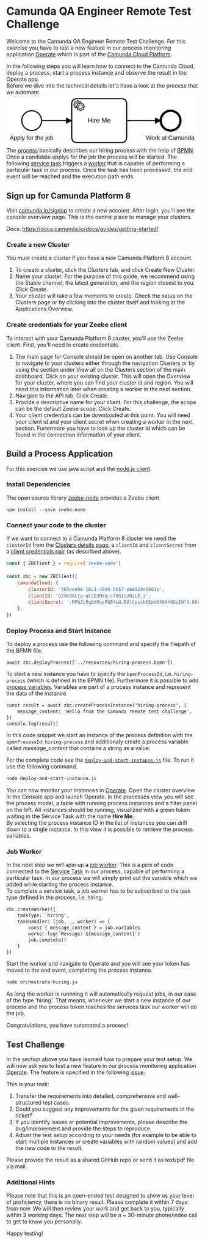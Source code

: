 # Camunda QA Engineer Remote Test Challenge

Welcome to the Camunda QA Engineer Remote Test Challenge. For this exercise you have to test a new feature in our process monitoring application [Operate](https://docs.camunda.io/docs/components/operate/) which is part of the [Camunda Cloud Platform](https://docs.camunda.io/).  

In the following steps you will learn how to connect to the Camunda Cloud, deploy a process, start a process instance and observe the result in the Operate app.   
Before we dive into the technical details let's have a look at the process that we automate.
![Hiring Process](resources/hiring-process.png)
The [process](https://docs.camunda.io/docs/components/concepts/processes/) basically describes our hiring process with the help of [BPMN](https://docs.camunda.io/docs/components/modeler/bpmn/bpmn-primer/). Once a candidate applys for the job the process will be started. The following [service task](https://docs.camunda.io/docs/components/modeler/bpmn/service-tasks/) triggers a [worker](https://docs.camunda.io/docs/components/concepts/job-workers/) that is capable of performing a particular task in our process. Once the task has been processed, the end event will be reached and the execution path ends.

## Sign up for Camunda Platform 8

Visit [camunda.io/signup](https://accounts.cloud.camunda.io/signup) to create a new account. After login, you'll see the console overview page. This is the central place to manage your clusters.

Docs: https://docs.camunda.io/docs/guides/getting-started/


### Create a new Cluster

You must create a cluster if you have a new Camunda Platform 8 account.  

1. To create a cluster, click the Clusters tab, and click Create New Cluster.
2. Name your cluster. For the purpose of this guide, we recommend using the Stable channel, the latest generation, and the region closest to you. Click Create.
3. Your cluster will take a few moments to create. Check the satus on the Clusters page or by clicking into the cluster itself and looking at the Applications Overview.


### Create credentials for your Zeebe client

To interact with your Camunda Platform 8 cluster, you'll use the Zeebe client. First, you'll need to create credentials.  

1. The main page for Console should be open on another tab. Use Console to navigate to your clusters either through the navigation Clusters or by using the section under View all on the Clusters section of the main dashboard. Click on your existing cluster. This will open the Overview for your cluster, where you can find your cluster id and region. You will need this information later when creating a worker in the next section.
2. Navigate to the API tab. Click Create.
3. Provide a descriptive name for your client. For this challenge, the scope can be the default Zeebe scope. Click Create.
4. Your client credentials can be downloaded at this point. You will need your client id and your client secret when creating a worker in the next section. Furtermore you have to look up the cluster id which can be found in the connection information of your client.


## Build a Process Application

For this exercise we use java script and the [node.js client](https://github.com/camunda/camunda-platform-get-started/tree/main/nodejs). 

### Install Dependencies


The open source library [zeebe-node](https://www.npmjs.com/package/zeebe-node) provides a Zeebe client.

```
npm install --save zeebe-node
```


### Connect your code to the cluster 

If we want to connect to a Camunda Platform 8 cluster we need the `clusterId` from the [Clusters details page](https://docs.camunda.io/docs/components/console/manage-clusters/create-cluster/), a `clientId` and `clientSecret` from a [client credentials pair](https://docs.camunda.io/docs/components/console/manage-clusters/manage-api-clients/) (as described above).


```javascript
const { ZBClient } = require('zeebe-node')

const zbc = new ZBClient({
	camundaCloud: {
		clusterId: '365eed98-16c1-4096-bb57-eb8828e6661e',
		clientId: 'GZVK3ALYy~qCcD3MYq~sf0GIszNzLE_z',
		clientSecret: '.RPbZc6q0d6uzRbB4LW.B8lCpsxbBEpmBX0AHQGzINf3.KK9RkzZW1aDaZ-7WYNJ',
	},
})
```

### Deploy Process and Start Instance

To deploy a process use the following command and specify the filepath of the BPMN file.

```
await zbc.deployProcess(['../resources/hiring-process.bpmn'])
```

To start a new instance you have to specify the `bpmnProcessId`, i.e. `hiring-process` (which is defined in the BPMN file). Furthermore it is possible to add [process variables](https://docs.camunda.io/docs/components/concepts/variables/). Variables are part of a process instance and represent the data of the instance. 

```
const result = await zbc.createProcessInstance('hiring-process', {
	message_content: 'Hello from the Camunda remote test challenge',
})
console.log(result)
```

In this code snippet we start an instance of the process definition with the `bpmnProcessId`: `hiring-process` and additionaly create a process variable called *message_content* that contains a string as a value.

For the complete code see the [`deploy-and-start-instance.js`](deploy-and-start-instance.js) file. To run it use the following command.

```bash
node deploy-and-start-instance.js
```

You can now monitor your instances in [Operate](https://docs.camunda.io/docs/components/operate/). Open the cluster overview in the Console app and launch Operate. In the processes view you will see the process model, a table with running process instances and a filter panel on the left. All instances should be running, visualized with a green token waiting in the Service Task with the name **Hire Me**.  
By selecting the process instance ID in the list of instances you can drill down to a single instance. In this view it is possible to retrieve the process variables.

### Job Worker

In the next step we will spin up a [job worker](https://docs.camunda.io/docs/components/concepts/job-workers/). This is a pice of code connected to the [Service Task](https://docs.camunda.io/docs/components/modeler/bpmn/service-tasks/) in our process, capable of performing a particular task. In our process we will simply print out the variable which we added while starting the process instance.  
To complete a service task, a job worker has to be subscribed to the task type defined in the process, i.e. hiring.  

```
zbc.createWorker({
	taskType: 'hiring',
	taskHandler: (job, _, worker) => {
		const { message_content } = job.variables
		worker.log(`Message: ${message_content}`)
		job.complete()
	}
})
```

Start the worker and navigate to Operate and you will see your token has moved to the end event, completing the process instance.

```bash
node orchestrate-hiring.js
```

As long the worker is runnning it will automatically request jobs, in our case of the type 'hiring'. That means, whenever we start a new instance of our process and the process token reaches the services task our worker will do the job.  

Congratulations, you have automated a process!


## Test Challenge

In the section above you have learned how to prepare your test setup. We will now ask you to test a new feature in our process monitoring application [Operate](https://docs.camunda.io/docs/components/operate/). The feature is specified in the following [issue](https://github.com/mschoe/qa-remote-challenge/issues/1).

This is your task:
1. Transfer the requirements into detailed, comprehensive and well-structured test cases.
2. Could you suggest any improvements for the given requirements in the ticket?
3. If you identify issues or potential improvements, please describe the bug/improvement and provide the steps to reproduce.
4. Adjust the test setup according to your needs (for example to be able to start multiple instances or create variables with random values) and add the new code to the result. 

Please provide the result as a shared GitHub repo or send it as text/pdf file via mail. 

### Additional Hints

Please note that this is an open-ended test designed to show us your level of proficiency, there is no binary result.
Please complete it within 7 days from now. We will then review your work and get back to you, typically within 3 working days. The next step will be a ~ 30-minute phone/video call to get to know you personally.

Happy testing! 
